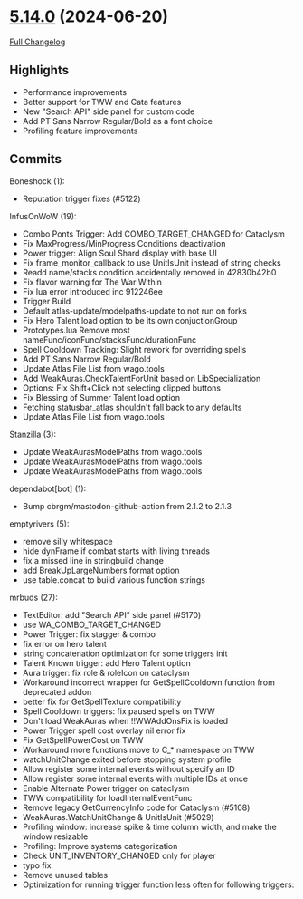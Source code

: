 # [5.14.0](https://github.com/WeakAuras/WeakAuras2/tree/5.14.0) (2024-06-20)

[Full Changelog](https://github.com/WeakAuras/WeakAuras2/compare/5.13.2...5.14.0)

## Highlights

 - Performance improvements
- Better support for TWW and Cata features
- New "Search API" side panel for custom code
- Add PT Sans Narrow Regular/Bold as a font choice
- Profiling feature improvements 

## Commits

Boneshock (1):

- Reputation trigger fixes (#5122)

InfusOnWoW (19):

- Combo Ponts Trigger: Add COMBO_TARGET_CHANGED for Cataclysm
- Fix MaxProgress/MinProgress Conditions deactivation
- Power trigger: Align Soul Shard display with base UI
- Fix frame_monitor_callback to use UnitIsUnit instead of string checks
- Readd name/stacks condition accidentally removed in 42830b42b0
- Fix flavor warning for The War Within
- Fix lua error introduced inc 912246ee
- Trigger Build
- Default atlas-update/modelpaths-update to not run on forks
- Fix Hero Talent load option to be its own conjuctionGroup
- Prototypes.lua Remove most nameFunc/iconFunc/stacksFunc/durationFunc
- Spell Cooldown Tracking: Slight rework for overriding spells
- Add PT Sans Narrow Regular/Bold
- Update Atlas File List from wago.tools
- Add WeakAuras.CheckTalentForUnit based on LibSpecialization
- Options: Fix Shift+Click not selecting clipped buttons
- Fix Blessing of Summer Talent load option
- Fetching statusbar_atlas shouldn't fall back to any defaults
- Update Atlas File List from wago.tools

Stanzilla (3):

- Update WeakAurasModelPaths from wago.tools
- Update WeakAurasModelPaths from wago.tools
- Update WeakAurasModelPaths from wago.tools

dependabot[bot] (1):

- Bump cbrgm/mastodon-github-action from 2.1.2 to 2.1.3

emptyrivers (5):

- remove silly whitespace
- hide dynFrame if combat starts with living threads
- fix a missed line in stringbuild change
- add BreakUpLargeNumbers format option
- use table.concat to build various function strings

mrbuds (27):

- TextEditor: add "Search API" side panel (#5170)
- use WA_COMBO_TARGET_CHANGED
- Power Trigger: fix stagger & combo
- fix error on hero talent
- string concatenation optimization for some triggers init
- Talent Known trigger: add Hero Talent option
- Aura trigger: fix role & roleIcon on cataclysm
- Workaround incorrect wrapper for GetSpellCooldown function from deprecated addon
- better fix for GetSpellTexture compatibility
- Spell Cooldown triggers: fix paused spells on TWW
- Don't load WeakAuras when !!WWAddOnsFix is loaded
- Power Trigger spell cost overlay nil error fix
- Fix GetSpellPowerCost on TWW
- Workaround more functions move to C_* namespace on TWW
- watchUnitChange exited before stopping system profile
- Allow register some internal events without specify an ID
- Allow register some internal events with multiple IDs at once
- Enable Alternate Power trigger on cataclysm
- TWW compatibility for loadInternalEventFunc
- Remove legacy GetCurrencyInfo code for Cataclysm (#5108)
- WeakAuras.WatchUnitChange & UnitIsUnit (#5029)
- Profiling window: increase spike & time column width, and make the window resizable
- Profiling: Improve systems categorization
- Check UNIT_INVENTORY_CHANGED only for player
- typo fix
- Remove unused tables
- Optimization for running trigger function less often for following triggers:

